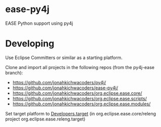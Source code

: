 # ease-py4j
EASE Python support using py4j

# Developing
Use Eclipse Committers or similar as a starting platform.

Clone and import all projects in the following repos (from the py4j-ease branch):

  - https://github.com/jonahkichwacoders/py4j/
  - https://github.com/jonahkichwacoders/ease-py4j/
  - https://github.com/jonahkichwacoders/org.eclipse.ease.core/
  - https://github.com/jonahkichwacoders/org.eclipse.ease.scripts/
  - https://github.com/jonahkichwacoders/org.eclipse.ease.modules/

Set target platform to [Developers.target](https://github.com/jonahkichwacoders/org.eclipse.ease.core/blob/py4j-ease/releng/org.eclipse.ease.releng.target/Developers.target) (in org.eclipse.ease.core/releng project org.eclipse.ease.releng.target)

